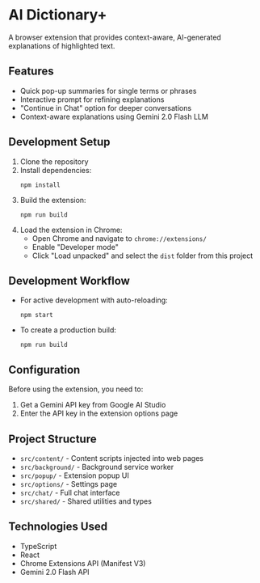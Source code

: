 # AI Dictionary+

A browser extension that provides context-aware, AI-generated explanations of highlighted text.

## Features

- Quick pop-up summaries for single terms or phrases
- Interactive prompt for refining explanations
- "Continue in Chat" option for deeper conversations
- Context-aware explanations using Gemini 2.0 Flash LLM

## Development Setup

1. Clone the repository
2. Install dependencies:
   ```
   npm install
   ```
3. Build the extension:
   ```
   npm run build
   ```
4. Load the extension in Chrome:
   - Open Chrome and navigate to `chrome://extensions/`
   - Enable "Developer mode"
   - Click "Load unpacked" and select the `dist` folder from this project

## Development Workflow

- For active development with auto-reloading:
  ```
  npm start
  ```
- To create a production build:
  ```
  npm run build
  ```

## Configuration

Before using the extension, you need to:

1. Get a Gemini API key from Google AI Studio
2. Enter the API key in the extension options page

## Project Structure

- `src/content/` - Content scripts injected into web pages
- `src/background/` - Background service worker
- `src/popup/` - Extension popup UI
- `src/options/` - Settings page
- `src/chat/` - Full chat interface
- `src/shared/` - Shared utilities and types

## Technologies Used

- TypeScript
- React
- Chrome Extensions API (Manifest V3)
- Gemini 2.0 Flash API 